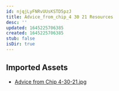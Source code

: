 ```yaml
---
id: njqjLyFNRvUUsKSTD5pzJ
title: Advice_from_chip_4 30 21 Resources
desc: ''
updated: 1645225706385
created: 1645225706385
stub: false
isDir: true
---
```

## Imported Assets
- [Advice from Chip 4-30-21.jpg](/assets/advice-from-chip-4-30-21-1WWxjSf0ns5W.jpg)

